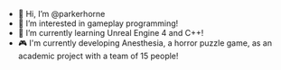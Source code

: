 - 👋 Hi, I’m @parkerhorne
- 👀 I’m interested in gameplay programming!
- 🌱 I’m currently learning Unreal Engine 4 and C++!
- :video_game: I'm currently developing Anesthesia, a horror puzzle game, as an academic project with a team of 15 people!

<!---
parkerhorne/parkerhorne is a ✨ special ✨ repository because its `README.md` (this file) appears on your GitHub profile.
You can click the Preview link to take a look at your changes.
--->

